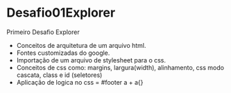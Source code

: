 # Desafio01Explorer
Primeiro Desafio Explorer
* Conceitos de arquitetura de um arquivo html.
* Fontes customizadas do google.
* Importação de um arquivo de stylesheet para o css.
* Conceitos de css como: margins, largura(width), alinhamento, css modo cascata, class e id (seletores)
* Aplicação de logica no css = #footer a + a{} 
